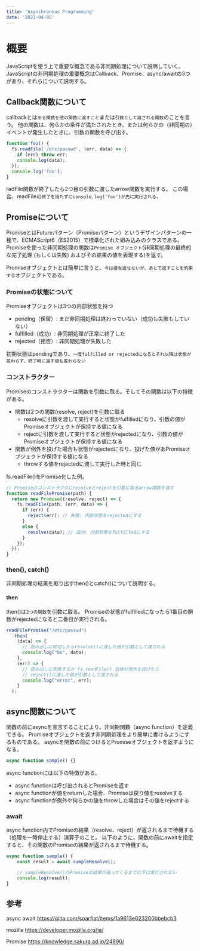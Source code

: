 ```yaml
---
title: 'Asynchronous Programming'
date: '2021-04-05'
---
```



# 概要

JavaScriptを使う上で重要な概念である非同期処理について説明していく。
JavaScriptの非同期処理の重要概念はCallback、Promise、async/awaitの3つがあり、それらについて説明する。


## Callback関数について

callbackとは`ある関数を他の関数に渡すこと`または`引数として渡される関数`のことを言う。
他の関数は、何らかの条件が満たされたとき、または何らかの（非同期の）イベントが発生したときに、引数の関数を呼び出す。

```javascript
function foo() {
  fs.readFile('/etc/passwd', (err, data) => {
    if (err) throw err;
    console.log(data);
  });
  console.log('foo');
}
```

radFile関数が終了したら2つ目の引数に渡したarrow関数を実行する。
この場合、readFileの`終了を待たずにconsole.log('foo')が先に実行される。`


## Promiseについて

PromiseとはFutureパターン（Promiseパターン）というデザインパターンの一種で、ECMAScript6（ES2015）で標準化された組み込みのクラスである。
Promiseを使った非同期処理の関数は`Promise オブジェクト`(非同期処理の最終的な完了処理 (もしくは失敗) およびその結果の値を表現する)を返す。

Promiseオブジェクトとは簡単に言うと、`今は値を返せないが、あとで返すことを約束する`オブジェクトである。


### Promiseの状態について

Promiseオブジェクトは3つの内部状態を持つ

- pending（保留）: まだ非同期処理は終わっていない（成功も失敗もしていない）
- fulfilled（成功）: 非同期処理が正常に終了した
- rejected（拒否）: 非同期処理が失敗した

初期状態はpendingであり、`一度fulfilled or rejectedになるとそれ以降は状態が変わらず、終了時に返す値も変わらない`


### コンストラクター

Promiseのコンストラクターは関数を引数に取る。そしてその関数は以下の特徴がある。

- 関数は2つの関数(resolve, reject)を引数に取る
  - resolveに引数を渡して実行すると状態がfulfilledになり、引数の値がPromiseオブジェクトが保持する値になる
  - rejectに引数を渡して実行すると状態がrejectedになり、引数の値がPromiseオブジェクトが保持する値になる
- 関数が例外を投げた場合も状態がrejectedになり、投げた値があPromiseオブジェクトが保持する値になる
  - throwする値をrejectedに渡して実行した時と同じ


fs.readFile()をPromise化した例。

```javascript
// Promiseのコンストラクタにresolveとrejectを引数に取るarrow関数を渡す
function readFilePromise(path) {
  return new Promise((resolve, reject) => {
    fs.readFile(path, (err, data) => {
      if (err) {
        reject(err); // 失敗: 内部状態をrejectedにする
      }
      else {
        resolve(data); // 成功: 内部状態をfulfilledにする
      }
    });
  });
}
```

### then(), catch()

非同期処理の結果を取り出すthen()とcatch()について説明する。

#### then
then()は`2つの関数`を引数に取る。
Promiseの状態がfulfilledになったら1番目の関数がrejectedになると二番目が実行される。

```javascript
readFilePromise("/etc/passwd")
  .then(
    (data) => {
      // 読み出しに成功したらresolve()に渡した値が引数として渡される
      console.log("OK", data);
    },
    (err) => {
      // 読み出しに失敗するか fs.readFile() 自体が例外を投げたら
      // reject()に渡した値が引数として渡される
      console.log("error", err);
    }
  );
```

## async関数について

関数の前にasyncを宣言することにより、非同期関数（async function）を定義できる。
Promiseオブジェクトを返す非同期処理をより簡単に書けるようにするものである。
asyncを関数の前につけるとPromiseオブジェクトを返すようになる。

```Javascript
async function sample() {}
```
async functionには以下の特徴がある。

- async functionは呼び出されるとPromiseを返す
- async functionが値をreturnした場合、Promiseは戻り値をresolveする
- async functionが例外や何らかの値をthrowした場合はその値をrejectする


### await

async function内でPromiseの結果（resolve、reject）が返されるまで待機する（処理を一時停止する）演算子のこと。
以下のように、関数の前にawaitを指定すると、その関数のPromiseの結果が返されるまで待機する。

```javascript
async function sample() {
    const result = await sampleResolve();

    // sampleResolve()のPromiseの結果が返ってくるまで以下は実行されない
    console.log(result);
}
```


## 参考

async await
https://qiita.com/soarflat/items/1a9613e023200bbebcb3

mozilla
https://developer.mozilla.org/ja/

Promise
https://knowledge.sakura.ad.jp/24890/
